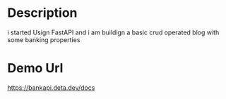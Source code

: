 <!-- write readme for this project -->
# Description

<p>i started Usign FastAPI and i am buildign a basic crud operated blog with some banking properties</p>

# Demo Url
<a href="https://banakpi.deta.dev/docs"> https://bankapi.deta.dev/docs </a>